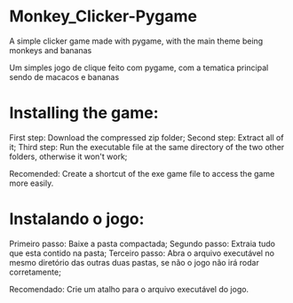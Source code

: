 # Monkey_Clicker-Pygame
 A simple clicker game made with pygame, with the main theme being monkeys and bananas
 
 Um simples jogo de clique feito com pygame, com a tematica principal sendo de macacos e bananas 
 
# Installing the game:
 First step: Download the compressed zip folder;
 Second step: Extract all of it;
 Third step: Run the executable file at the same directory of the two other folders, otherwise it won't work;
 
 Recomended: Create a shortcut of the exe game file to access the game more easily.
 
 # Instalando o jogo:
 Primeiro passo: Baixe a pasta compactada;
 Segundo passo: Extraia tudo que esta contido na pasta;
 Terceiro passo: Abra o arquivo executável no mesmo diretório das outras duas pastas, se não o jogo não irá rodar corretamente;
 
 Recomendado: Crie um atalho para o arquivo executável do jogo.
